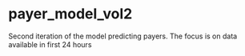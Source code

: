 # payer_model_vol2
Second iteration of the model predicting payers. The focus is on data available in first 24 hours
